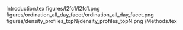 Introduction.tex
figures/l2fc1/l2fc1.png
figures/ordination_all_day_facet/ordination_all_day_facet.png
figures/density_profiles_topN/density_profiles_topN.png
/Methods.tex